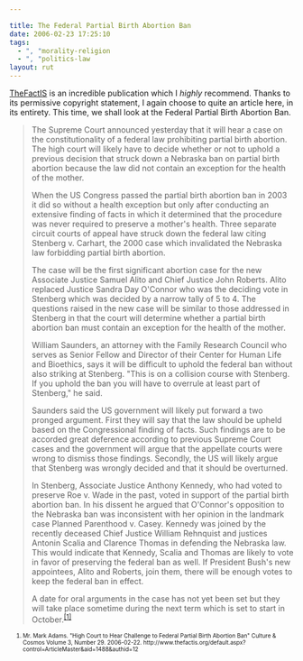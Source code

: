 ```yaml
---

title: The Federal Partial Birth Abortion Ban
date: 2006-02-23 17:25:10
tags:
  - ", "morality-religion
  - ", "politics-law
layout: rut
---
```



<p><a href="http://www.thefactis.org">TheFactIS</a> is an incredible publication which I <em>highly</em> recommend.  Thanks to its permissive copyright statement, I again choose to quite an article here, in its entirety.  This time, we shall look at the Federal Partial Birth Abortion Ban.</p>  <blockquote><p>The Supreme Court announced yesterday that it will hear a case on the constitutionality of a federal law prohibiting partial birth abortion. The high court will likely have to decide whether or not to uphold a previous decision that struck down a Nebraska ban on partial birth abortion because the law did not contain an exception for the health of the mother.</p>  <p>When the US Congress passed the partial birth abortion ban in 2003 it did so without a health exception but only after conducting an extensive finding of facts in which it determined that the procedure was never required to preserve a mother's health. Three separate circuit courts of appeal have struck down the federal law citing Stenberg v. Carhart, the 2000 case which invalidated the Nebraska law forbidding partial birth abortion.</p>  <p>The case will be the first significant abortion case for the new Associate Justice Samuel Alito and Chief Justice John Roberts. Alito replaced Justice Sandra Day O'Connor who was the deciding vote in Stenberg which was decided by a narrow tally of 5 to 4. The questions raised in the new case will be similar to those addressed in Stenberg in that the court will determine whether a partial birth abortion ban must contain an exception for the health of the mother.</p>  <p>William Saunders, an attorney with the Family Research Council who serves as Senior Fellow and Director of their Center for Human Life and Bioethics, says it will be difficult to uphold the federal ban without also striking at Stenberg. "This is on a collision course with Stenberg. If you uphold the ban you will have to overrule at least part of Stenberg," he said.</p>  <p>Saunders said the US government will likely put forward a two pronged argument. First they will say that the law should be upheld based on the Congressional finding of facts. Such findings are to be accorded great deference according to previous Supreme Court cases and the government will argue that the appellate courts were wrong to dismiss those findings. Secondly, the US will likely argue that Stenberg was wrongly decided and that it should be overturned.</p>  <p>In Stenberg, Associate Justice Anthony Kennedy, who had voted to preserve Roe v. Wade in the past, voted in support of the partial birth abortion ban. In his dissent he argued that O'Connor's opposition to the Nebraska ban was inconsistent with her opinion in the landmark case Planned Parenthood v. Casey. Kennedy was joined by the recently deceased Chief Justice William Rehnquist and justices Antonin Scalia and Clarence Thomas in defending the Nebraska law. This would indicate that Kennedy, Scalia and Thomas are likely to vote in favor of preserving the federal ban as well. If President Bush's new appointees, Alito and Roberts, join them, there will be enough votes to keep the federal ban in effect.</p>  <p>A date for oral arguments in the case has not yet been set but they will take place sometime during the next term which is set to start in October.<sup><a href="http://www.thefactis.org/default.aspx?control=ArticleMaster&aid=1488&authid=12" title="High Court to Hear Challenge to Federal Partial Birth Abortion Ban">[1]</a></sup></p></blockquote>  <ol><font size="-2"><li><font size="-2">Mr. Mark Adams. "High Court to Hear Challenge to Federal Partial Birth Abortion Ban" Culture &amp; Cosmos Volume 3, Number 29. 2006-02-22. http://www.thefactis.org/default.aspx?control=ArticleMaster&aid=1488&authid=12 </font></li></font></ol>

